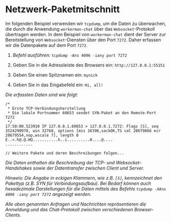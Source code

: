 # Netzwerk-Paketmitschnitt

Im folgenden Beispiel verwenden wir ```tcpdump```, um die Daten zu überwachen, die durch die Anwendung ```workerman-chat``` über das ```Websocket```-Protokoll übertragen werden. In dem Beispiel von ```workerman-chat``` dient der Server zur Bereitstellung von ```Websocket```-Diensten über den Port ```7272```. Daher erfassen wir die Datenpakete auf dem Port ```7272```.

1. *Befehl ausführen:* ```tcpdump -Ans 4096 -iany port 7272```

2. Geben Sie in die Adressleiste des Browsers ein: ```http://127.0.0.1:55151```

3. Geben Sie einen Spitznamen ein: ```mynick```

4. Geben Sie in das Eingabefeld ein: ```Hi, all!```

*Die erfassten Daten sind wie folgt:*

```plaintext
/*
 * Erste TCP-Verbindungsherstellung
 * Die lokale Portnummer 60653 sendet SYN-Paket an den Remote-Port 7272
 */
17:50:00.523910 IP 127.0.0.1.60653 > 127.0.0.1.7272: Flags [S], seq 3524290970, win 32768, options [mss 16396,sackOK,TS val 28679666 ecr 28679554,nop,wscale 7], length 0
E..<.h@.@.HQ...........h..i..........0....@....
............

// Weitere Pakete und deren Beschreibungen folgen...
```

*Die Daten enthalten die Beschreibung der TCP- und Websocket-Handshakes sowie der Datentransfer zwischen Client und Server.*

*Hinweis: Die Angabe in eckigen Klammern, wie z.B. ```[S]```, kennzeichnet den Pakettyp (z.B. SYN für Verbindungsaufbau). Bei Bedarf können auch hexadezimale Darstellungen für die Daten mittels des Befehls ```tcpdump -XAns 4096 -iany port 7272``` angezeigt werden.*

*Alle oben genannten Anfragen und Nachrichten repräsentieren die Anmeldung und das Chat-Protokoll zwischen verschiedenen Browser-Clients.*
